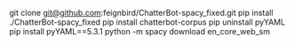 git clone git@github.com:feignbird/ChatterBot-spacy_fixed.git
pip install ./ChatterBot-spacy_fixed
pip install chatterbot-corpus
pip uninstall pyYAML
pip install pyYAML==5.3.1
python -m spacy download en_core_web_sm
